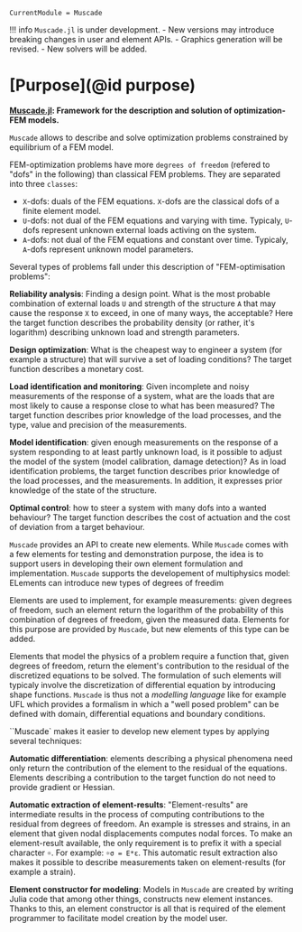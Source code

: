 ```@meta
CurrentModule = Muscade
```

!!! info
    `Muscade.jl` is under development.
    - New versions may introduce breaking changes in user and element APIs.
    - Graphics generation will be revised.
    - New solvers will be added.

# [Purpose](@id purpose)

**[Muscade.jl](https://github.com/SINTEF/Muscade.jl): Framework for the description and solution of optimization-FEM models.**

`Muscade` allows to describe and solve optimization problems constrained by equilibrium of a FEM model.

FEM-optimization problems have more `degrees of freedom` (refered to "dofs" in the following) than classical FEM problems. They are separated into three `classes`:

- `X`-dofs: duals of the FEM equations. `X`-dofs are the classical dofs of a finite element model.
- `U`-dofs: not dual of the FEM equations and varying with time. Typicaly, `U`-dofs represent unknown external loads activing on the system.
- `A`-dofs: not dual of the FEM equations and constant over time. Typicaly, `A`-dofs represent unknown model parameters.

Several types of problems fall under this description of "FEM-optimisation problems":

**Reliability analysis**: Finding a design point. What is the most probable combination of external loads `U` and strength of the structure `A` that may cause the response `X` to exceed, in one of many ways, the acceptable? Here the target function describes the probability density (or rather, it's logarithm) describing unknown load and strength parameters.

**Design optimization**: What is the cheapest way to engineer a system (for example a structure) that will survive a set of loading conditions?  The target function describes a monetary cost.

**Load identification and monitoring**: Given incomplete and noisy measurements of the response of a system, what are the loads that are most likely to cause a response close to what has been measured?  The target function describes prior knowledge of the load processes, and the type, value and precision of the measurements. 

**Model identification**: given enough measurements on the response of a system responding to at least partly unknown load, is it possible to adjust the model of the system (model calibration, damage detection)? As in load identification problems, the target function describes prior knowledge of the load processes, and the measurements.  In addition, it expresses prior knowledge of the state of the structure. 

**Optimal control**: how to steer a system with many dofs into a wanted behaviour? The target function describes the cost of actuation and the cost of deviation from a target behaviour.

`Muscade` provides an API to create new elements. While `Muscade` comes with a few elements for testing and demonstration purpose, the idea is to support users in developing their own element formulation and implementation.  `Muscade` supports the developement of multiphysics model:  ELements can introduce new types of degrees of freedim

Elements are used to implement, for example measurements: given degrees of freedom, such an element return the logarithm of the probability of this combination of degrees of freedom, given the measured data.  Elements for this purpose are provided by `Muscade`, but new elements of this type can be added.

Elements that model the physics of a problem require a function that, given degrees of freedom, return the element's contribution to the residual of the discretized equations to be solved.  The formulation of such elements will typicaly involve the discretization of differential equation by introducing shape functions. `Muscade` is thus not a *modelling language* like for example UFL which provides a formalism in which a "well posed problem" can be defined with domain, differential equations and boundary conditions.

``Muscade` makes it easier to develop new element types by applying several techniques:

**Automatic differentiation**: elements describing a physical phenomena need only return the contribution of the element to the residual of the equations.  Elements describing a contribution to the target function do not need to provide gradient or Hessian.

**Automatic extraction of element-results**: "Element-results" are intermediate results in the process of computing contributions to the residual from degrees of freedom. An example is stresses and strains, in an element that given nodal displacements computes nodal forces. To make an element-result available, the only requirement is to prefix it with a special character `☼`.  For example: `☼σ = E*ε`.  This automatic result extraction also makes it possible to describe measurements taken on element-results (for example a strain).

**Element constructor for modeling**: Models in `Muscade` are created by writing Julia code that among other things, constructs new element instances.  Thanks to this, an element constructor is all that is required of the element programmer to facilitate model creation by the model user.




